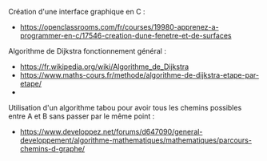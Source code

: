 Création d'une interface graphique en C :
  - https://openclassrooms.com/fr/courses/19980-apprenez-a-programmer-en-c/17546-creation-dune-fenetre-et-de-surfaces
 
Algorithme de Dijkstra fonctionnement général :
  - https://fr.wikipedia.org/wiki/Algorithme_de_Dijkstra
  - https://www.maths-cours.fr/methode/algorithme-de-dijkstra-etape-par-etape/ 
  - 
Utilisation d'un algorithme tabou pour avoir tous les chemins possibles entre A et B sans passer par le même point : 
  - https://www.developpez.net/forums/d647090/general-developpement/algorithme-mathematiques/mathematiques/parcours-chemins-d-graphe/ 

